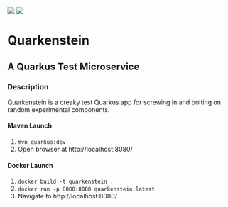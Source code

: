 ![](https://github.com/Lylio/image-repo/blob/master/logos/quarkus.png?raw=true)
![](https://github.com/Lylio/image-repo/blob/master/logos/franky-03.png?raw=true)
# Quarkenstein
## A Quarkus Test Microservice

### Description
Quarkenstein is a creaky test Quarkus app for screwing in and bolting on random experimental components.

#### Maven Launch
1. `mvn quarkus:dev`
2. Open browser at http://localhost:8080/

#### Docker Launch
1. `docker build -t quarkenstein .`
2. `docker run -p 8080:8080 quarkenstein:latest`
3. Navigate to http://localhost:8080/